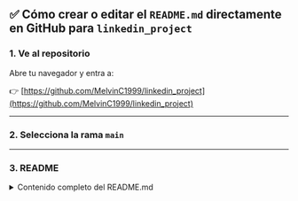 
## ✅ Cómo crear o editar el `README.md` directamente en GitHub para `linkedin_project`

### 1. Ve al repositorio

Abre tu navegador y entra a:

👉 [https://github.com/MelvinC1999/linkedin_project](https://github.com/MelvinC1999/linkedin_project)

---

### 2. Selecciona la rama `main`

---

### 3. README

<details>
<summary>Contenido completo del README.md</summary>

```markdown
# 🤖 LinkedIn Project - Publicador de Contenido Automatizado

Este proyecto permite publicar contenido en LinkedIn de manera automática utilizando la API REST de LinkedIn y FastAPI como framework backend.

---

## 🛠 Tecnologías utilizadas

- Python 3.10+
- FastAPI
- HTTPX
- Python-dotenv
- Pydantic
- Uvicorn

---

## 🚀 Requisitos previos

Antes de ejecutar este proyecto, asegúrate de tener instalado:

- Python 3.10 o superior
- Git (opcional pero recomendado)
- Entorno virtual (recomendado)

---

## ⚙️ Instalación

### 1. Clonar el repositorio

```bash
git clone https://github.com/MelvinC1999/linkedin_project.git
cd linkedin_project
```

### 2. Crear y activar entorno virtual

```bash
python -m venv env
.\env\Scripts\activate  # En Windows
```

### 3. Instalar dependencias

```bash
pip install -r requirements.txt
```

---

## 🔐 Configuración

Crea un archivo `.env` en la raíz del proyecto con el siguiente contenido:

```dotenv
# Credenciales de LinkedIn
CLIENT_ID=tu_client_id
CLIENT_SECRET=tu_client_secret
REDIRECT_URI=http://localhost:8080/callbackin

# Variables opcionales si ya tienes tokens o URNs
# LINKEDIN_ACCESS_TOKEN=tu_token
# DEFAULT_USER_URN=urn:li:person:xxxxxxx
# DEFAULT_ORGANIZATION_URN=urn:li:organization:xxxxxxx
```

⚠️ **Este archivo no debe subirse al repositorio. Está protegido en el `.gitignore`.**

---

## ▶️ Ejecución del proyecto

Levanta el servidor local con:

```bash
uvicorn main:app --reload
```

Luego accede a la documentación interactiva de FastAPI en:

```
http://localhost:8080/docs
```

---

## 📬 Contacto

Desarrollado por **Melvin Cevallos**  
✉️ melvin201120111@hotmail.com

---

## ⚠️ Licencia

Este proyecto es de uso académico y personal. No representa un producto final oficial ni está asociado a LinkedIn Corporation.
```
